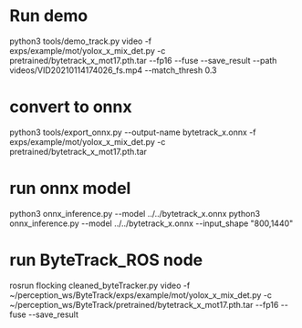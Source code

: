 

# Run demo
python3 tools/demo_track.py video -f exps/example/mot/yolox_x_mix_det.py -c pretrained/bytetrack_x_mot17.pth.tar --fp16 --fuse --save_result --path videos/VID20210114174026_fs.mp4 --match_thresh 0.3
# convert to onnx
python3 tools/export_onnx.py --output-name bytetrack_x.onnx -f exps/example/mot/yolox_x_mix_det.py -c pretrained/bytetrack_x_mot17.pth.tar

# run onnx model
python3 onnx_inference.py --model ../../bytetrack_x.onnx
python3 onnx_inference.py --model ../../bytetrack_x.onnx  --input_shape "800,1440"

# run ByteTrack_ROS node
rosrun flocking cleaned_byteTracker.py video -f ~/perception_ws/ByteTrack/exps/example/mot/yolox_x_mix_det.py -c ~/perception_ws/ByteTrack/pretrained/bytetrack_x_mot17.pth.tar --fp16 --fuse --save_result